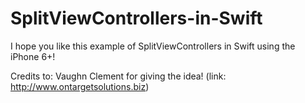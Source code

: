 # SplitViewControllers-in-Swift

I hope you like this example of SplitViewControllers in Swift using the iPhone 6+!

Credits to: Vaughn Clement for giving the idea! (link: http://www.ontargetsolutions.biz)

